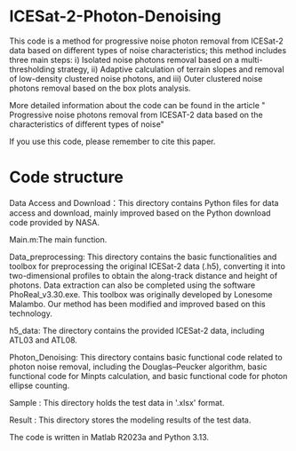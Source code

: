 # ICESat-2-Photon-Denoising
This code is a method for progressive noise photon removal from ICESat-2 data based on different types of noise characteristics; this method includes three main steps: ⅰ) Isolated noise photons removal based on a multi-thresholding strategy, ⅱ) Adaptive calculation of terrain slopes and removal of low-density clustered noise photons, and  ⅲ) Outer clustered noise photons removal based on the box plots analysis.

More detailed information about the code can be found in the article " Progressive noise photons removal from ICESAT-2 data based on the characteristics of different types of noise"

If you use this code, please remember to cite this paper.

# Code structure

Data Access and Download：This directory contains Python files for data access and download, mainly improved based on the Python download code provided by NASA.

Main.m:The main function.

Data_preprocessing: This directory contains the basic functionalities and toolbox for preprocessing the original ICESat-2  data (.h5), converting it into two-dimensional profiles to obtain the along-track distance and height of photons. Data extraction can also be completed using the software PhoReal_v3.30.exe. This toolbox was originally developed by Lonesome Malambo. Our method has been modified and improved based on this technology.

h5_data: The directory contains the provided ICESat-2  data, including ATL03 and ATL08.

Photon_Denoising: This directory contains basic functional code related to photon noise removal, including the Douglas–Peucker algorithm, basic functional code for Minpts calculation, and basic functional code for photon ellipse counting.

Sample : This directory holds the test data in '.xlsx' format.

Result : This directory stores the modeling results of the test data.

The code is written in Matlab R2023a and Python 3.13.
